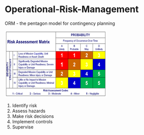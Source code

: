 # Operational-Risk-Management
ORM - the pentagon model for contingency planning


![](https://raw.githubusercontent.com/Ehawk82/Operational-Risk-Management/master/src/assets/matrix-image.bmp)

1.  Identify risk
2.  Assess hazards
3.  Make risk decisions
4.  Implement controls
5.  Supervise
